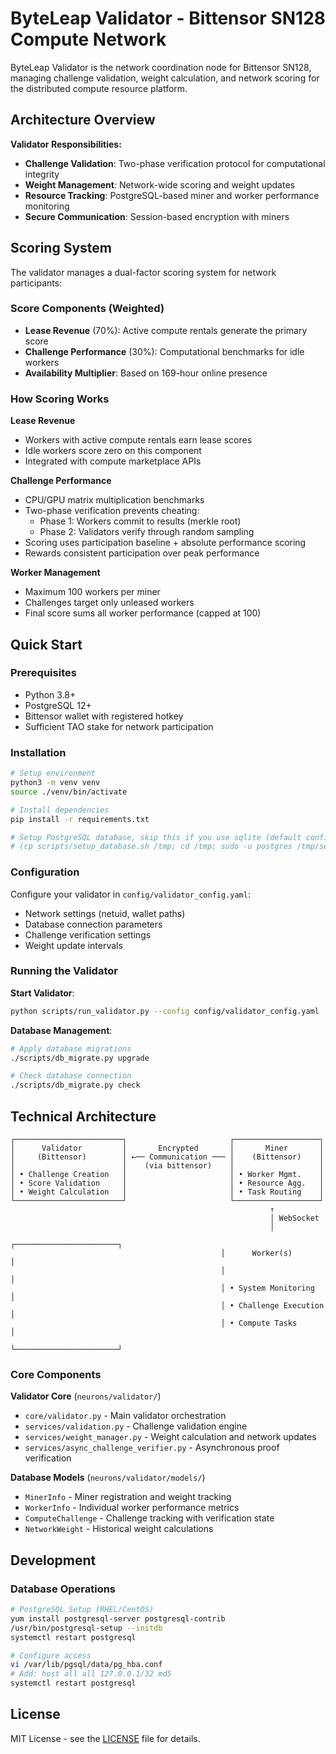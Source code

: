 # ByteLeap Validator - Bittensor SN128 Compute Network

ByteLeap Validator is the network coordination node for Bittensor SN128, managing challenge validation, weight calculation, and network scoring for the distributed compute resource platform.

## Architecture Overview

**Validator Responsibilities:**
- **Challenge Validation**: Two-phase verification protocol for computational integrity
- **Weight Management**: Network-wide scoring and weight updates
- **Resource Tracking**: PostgreSQL-based miner and worker performance monitoring
- **Secure Communication**: Session-based encryption with miners

## Scoring System

The validator manages a dual-factor scoring system for network participants:

### Score Components (Weighted)
- **Lease Revenue** (70%): Active compute rentals generate the primary score
- **Challenge Performance** (30%): Computational benchmarks for idle workers
- **Availability Multiplier**: Based on 169-hour online presence

### How Scoring Works

**Lease Revenue**
- Workers with active compute rentals earn lease scores
- Idle workers score zero on this component
- Integrated with compute marketplace APIs

**Challenge Performance**
- CPU/GPU matrix multiplication benchmarks
- Two-phase verification prevents cheating:
  - Phase 1: Workers commit to results (merkle root)
  - Phase 2: Validators verify through random sampling
- Scoring uses participation baseline + absolute performance scoring
- Rewards consistent participation over peak performance

**Worker Management**
- Maximum 100 workers per miner
- Challenges target only unleased workers
- Final score sums all worker performance (capped at 100)

## Quick Start

### Prerequisites
- Python 3.8+
- PostgreSQL 12+
- Bittensor wallet with registered hotkey
- Sufficient TAO stake for network participation

### Installation

```bash
# Setup environment
python3 -m venv venv
source ./venv/bin/activate

# Install dependencies
pip install -r requirements.txt

# Setup PostgreSQL database, skip this if you use sqlite (default config)
# (cp scripts/setup_database.sh /tmp; cd /tmp; sudo -u postgres /tmp/setup_database.sh setup)
```

### Configuration

Configure your validator in `config/validator_config.yaml`:
- Network settings (netuid, wallet paths)
- Database connection parameters
- Challenge verification settings
- Weight update intervals

### Running the Validator

**Start Validator**:
```bash
python scripts/run_validator.py --config config/validator_config.yaml
```

**Database Management**:
```bash
# Apply database migrations
./scripts/db_migrate.py upgrade

# Check database connection
./scripts/db_migrate.py check
```

## Technical Architecture

```
┌────────────────────────┐                       ┌───────────────────┐
│      Validator         │       Encrypted       │       Miner       │
│     (Bittensor)        │ ←── Communication ─── │    (Bittensor)    │
│                        │    (via bittensor)    │                   │
│ • Challenge Creation   │                       │ • Worker Mgmt.    │
│ • Score Validation     │                       │ • Resource Agg.   │
│ • Weight Calculation   │                       │ • Task Routing    │
└────────────────────────┘                       └───────────────────┘
                                                          ↑
                                                          │ WebSocket
                                                          │
                                               ┌───────────────────────┐
                                               │      Worker(s)        │
                                               │                       │
                                               │ • System Monitoring   │
                                               │ • Challenge Execution │
                                               │ • Compute Tasks       │
                                               └───────────────────────┘
```

### Core Components

**Validator Core** (`neurons/validator/`)
- `core/validator.py` - Main validator orchestration
- `services/validation.py` - Challenge validation engine
- `services/weight_manager.py` - Weight calculation and network updates
- `services/async_challenge_verifier.py` - Asynchronous proof verification

**Database Models** (`neurons/validator/models/`)
- `MinerInfo` - Miner registration and weight tracking
- `WorkerInfo` - Individual worker performance metrics
- `ComputeChallenge` - Challenge tracking with verification state
- `NetworkWeight` - Historical weight calculations

## Development

### Database Operations

```bash
# PostgreSQL Setup (RHEL/CentOS)
yum install postgresql-server postgresql-contrib
/usr/bin/postgresql-setup --initdb
systemctl restart postgresql

# Configure access
vi /var/lib/pgsql/data/pg_hba.conf
# Add: host all all 127.0.0.1/32 md5
systemctl restart postgresql
```

## License

MIT License - see the [LICENSE](LICENSE) file for details.
